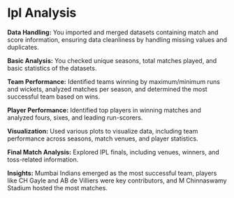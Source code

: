# Ipl Analysis
<b> Data Handling:</b> You imported and merged datasets containing match and score information, ensuring data cleanliness by handling missing values and duplicates.

<b>Basic Analysis:</b> You checked unique seasons, total matches played, and basic statistics of the datasets.

<b>Team Performance:</b> Identified teams winning by maximum/minimum runs and wickets, analyzed matches per season, and determined the most successful team based on wins.

<b>Player Performance:</b> Identified top players in winning matches and analyzed fours, sixes, and leading run-scorers.

<b>Visualization:</b> Used various plots to visualize data, including team performance across seasons, match venues, and player statistics.

<b>Final Match Analysis:</b> Explored IPL finals, including venues, winners, and toss-related information.

<b>Insights:</b> Mumbai Indians emerged as the most successful team, players like CH Gayle and AB de Villiers were key contributors, and M Chinnaswamy Stadium hosted the most matches.

